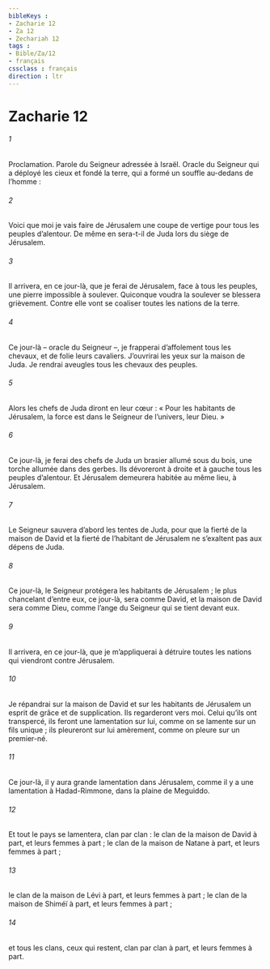 ```yaml
---
bibleKeys : 
- Zacharie 12
- Za 12
- Zechariah 12
tags : 
- Bible/Za/12
- français
cssclass : français
direction : ltr
---
```


# Zacharie 12

###### 1
Proclamation.
Parole du Seigneur adressée à Israël.
Oracle du Seigneur qui a déployé les cieux et fondé la terre, qui a formé un souffle au-dedans de l’homme :
###### 2
Voici que moi je vais faire de Jérusalem une coupe de vertige pour tous les peuples d’alentour. De même en sera-t-il de Juda lors du siège de Jérusalem.
###### 3
Il arrivera, en ce jour-là, que je ferai de Jérusalem, face à tous les peuples, une pierre impossible à soulever. Quiconque voudra la soulever se blessera grièvement. Contre elle vont se coaliser toutes les nations de la terre.
###### 4
Ce jour-là – oracle du Seigneur –, je frapperai d’affolement tous les chevaux, et de folie leurs cavaliers. J’ouvrirai les yeux sur la maison de Juda. Je rendrai aveugles tous les chevaux des peuples.
###### 5
Alors les chefs de Juda diront en leur cœur : « Pour les habitants de Jérusalem, la force est dans le Seigneur de l’univers, leur Dieu. »
###### 6
Ce jour-là, je ferai des chefs de Juda un brasier allumé sous du bois, une torche allumée dans des gerbes. Ils dévoreront à droite et à gauche tous les peuples d’alentour. Et Jérusalem demeurera habitée au même lieu, à Jérusalem.
###### 7
Le Seigneur sauvera d’abord les tentes de Juda, pour que la fierté de la maison de David et la fierté de l’habitant de Jérusalem ne s’exaltent pas aux dépens de Juda.
###### 8
Ce jour-là, le Seigneur protégera les habitants de Jérusalem ; le plus chancelant d’entre eux, ce jour-là, sera comme David, et la maison de David sera comme Dieu, comme l’ange du Seigneur qui se tient devant eux.
###### 9
Il arrivera, en ce jour-là, que je m’appliquerai à détruire toutes les nations qui viendront contre Jérusalem.
###### 10
Je répandrai sur la maison de David et sur les habitants de Jérusalem un esprit de grâce et de supplication. Ils regarderont vers moi. Celui qu’ils ont transpercé, ils feront une lamentation sur lui, comme on se lamente sur un fils unique ; ils pleureront sur lui amèrement, comme on pleure sur un premier-né.
###### 11
Ce jour-là, il y aura grande lamentation dans Jérusalem, comme il y a une lamentation à Hadad-Rimmone, dans la plaine de Meguiddo.
###### 12
Et tout le pays se lamentera, clan par clan :
le clan de la maison de David à part,
et leurs femmes à part ;
le clan de la maison de Natane à part,
et leurs femmes à part ;
###### 13
le clan de la maison de Lévi à part,
et leurs femmes à part ;
le clan de la maison de Shiméï à part,
et leurs femmes à part ;
###### 14
et tous les clans, ceux qui restent, clan par clan à part,
et leurs femmes à part.
